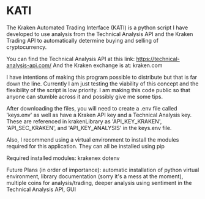# KATI
The Kraken Automated Trading Interface (KATI) is a python script I have developed to use analysis from the Technical Analysis API and the Kraken Trading API to automatically determine buying and selling of cryptocurrency.

You can find the Technical Analysis API at this link: https://technical-analysis-api.com/
And the Kraken exchange is at: kraken.com

I have intentions of making this program possible to distribute but that is far down the line. Currently I am just testing the viability of this concept and the flexibility of the script is low priority. I am making this code public so that anyone can stumble across it and possibly give me some tips. 

After downloading the files, you will need to create a .env file called 'keys.env' as well as have a Kraken API key and a Technical Analysis key. These are referenced in krakenLibrary as 'API_KEY_KRAKEN', 'API_SEC_KRAKEN', and 'API_KEY_ANALYSIS' in the keys.env file. 

Also, I recommend using a virtual environment to install the modules required for this application. They can all be installed using pip

Required installed modules:
krakenex
dotenv

Future Plans (in order of importance):
automatic installation of python virtual environment,
library documentation (sorry it's a mess at the moment),
multiple coins for analysis/trading,
deeper analysis using sentiment in the Technical Analysis API,
GUI

